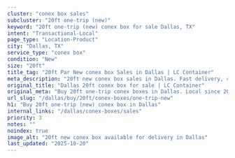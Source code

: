 ```yaml
---
cluster: "conex box sales"
subcluster: "20ft one-trip (new)"
keyword: "20ft one-trip (new) conex box for sale Dallas, TX"
intent: "Transactional-Local"
page_type: "Location-Product"
city: "Dallas, TX"
service_type: "conex box"
condition: "New"
size: "20ft"
title_tag: "20ft Par New conex box Sales in Dallas | LC Container"
meta_description: "20ft new conex box sales in Dallas. Fast delivery, competitive pricing. Serving conex boxes area. Quote ID: MB5. Call (214) 524-4168 for your free quote today."
original_title: "Dallas 20ft conex box for sale | LC Container"
original_meta: "Buy 20ft one-trip conex boxes in Dallas. Local since 2003. New & used inventory. Fast delivery. Get your free quote — call (214) 524-4168 today."
url_slug: "/dallas/buy/20ft/conex-boxes/one-trip-new"
h1: "Buy 20ft one-trip (new) conex box in Dallas"
internal_links: "/dallas/conex-boxes/sales"
priority: 3
notes: ""
noindex: true
image_alt: "20ft new conex box available for delivery in Dallas"
last_updated: "2025-10-20"
---
```


<!-- TODO: Add unique city/inventory copy, images, and internal links here. -->
